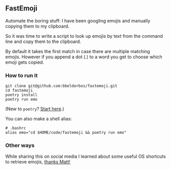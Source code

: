 ## FastEmoji

Automate the boring stuff: I have been googling emojis and manually copying them to my clipboard.

So it was time to write a script to look up emojis by text from the command line and copy them to the clipboard.

By default it takes the first match in case there are multiple matching emojis. However if you append a dot (.) to a word you get to choose which emoji gets copied.

### How to run it

```
git clone git@github.com:bbelderbos/fastemoji.git
cd fastemoji
poetry install
poetry run emo
```

(New to `poetry`? [Start here](https://python-poetry.org/docs/).)

You can also make a shell alias:

```
# .bashrc
alias emo="cd $HOME/code/fastemoji && poetry run emo"
```

### Other ways

While sharing this on social media I learned about some useful OS shortcuts to retrieve emojis, [thanks Matt!](https://twitter.com/bbelderbos/status/1374414940988043264)
